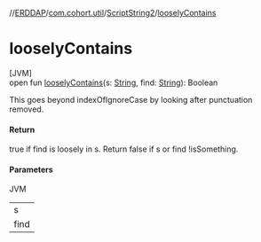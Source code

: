 //[ERDDAP](../../../index.md)/[com.cohort.util](../index.md)/[ScriptString2](index.md)/[looselyContains](loosely-contains.md)

# looselyContains

[JVM]\
open fun [looselyContains](loosely-contains.md)(s: [String](https://docs.oracle.com/en/java/javase/17/docs/api/java.base/java/lang/String.html), find: [String](https://docs.oracle.com/en/java/javase/17/docs/api/java.base/java/lang/String.html)): Boolean

This goes beyond indexOfIgnoreCase by looking after punctuation removed.

#### Return

true if find is loosely in s. Return false if s or find !isSomething.

#### Parameters

JVM

| |
|---|
| s |
| find |